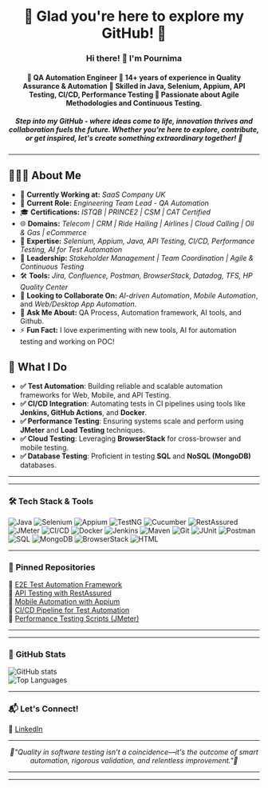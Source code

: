 <h1 align="center">🌟 Glad you're here to explore my GitHub! 🌟</h1>
<p align="center">
  <h3  align="center"> Hi there! 👋 I'm Pournima  </h3>
 
 <h4 align="center"> 🚀 QA Automation Engineer 🔹 14+ years of experience in <strong> Quality Assurance & Automation </strong> 🔹 Skilled in <strong> Java, Selenium, Appium, API Testing, CI/CD, Performance Testing </strong> 🔹 Passionate about <strong> Agile Methodologies </strong> and <strong> Continuous Testing. </strong>  
 </h4>
</p>
 

<p> <h5 align="center"> <i> <em> Step into my GitHub - where ideas come to life, innovation thrives and collaboration fuels the future. 
 Whether you're here to explore, contribute, or get inspired, let's create something extraordinary together! 🚀 </i></em></h5></p>


---

<h2>👩🏻‍💻 About Me 
</h2>
</p>
<p align="center">
<ul>  
  
<li>🏢 <strong>Currently Working at:</strong> <em>SaaS Company UK </em></li>
<li>🔭 <strong>Current Role:</strong> <em>Engineering Team Lead - QA Automation</em></li>
<li>🎓 <strong>Certifications:</strong> <em>ISTQB | PRINCE2 | CSM | CAT Certified</em></li>
<li>🌐 <strong>Domains:</strong> <em>Telecom | CRM | Ride Hailing | Airlines | Cloud Calling | Oil & Gas | eCommerce</em></li>
<li>🤖 <strong>Expertise:</strong> <em>Selenium, Appium, Java, API Testing, CI/CD, Performance Testing, AI for Test Automation</em></li>
<li>💼 <strong>Leadership:</strong> <em>Stakeholder Management | Team Coordination | Agile & Continuous Testing</em></li>
<li>🛠️ <strong>Tools:</strong> <em>Jira, Confluence, Postman, BrowserStack, Datadog, TFS, HP Quality Center</em></li>

   </li>
    <li>👯 <strong>Looking to Collaborate On:</strong> <em>AI-driven Automation</em>, <em>Mobile Automation</em>, and <em>Web/Desktop App Automation</em>.</li>
    <li>💬 <strong>Ask Me About:</strong> QA Process, Automation framework, AI tools, and Github.</li>
    <li>⚡ <strong>Fun Fact:</strong> I love experimenting with new tools, AI for automation testing and working on POC!</li>
    
  </p>
</ul>



## 🚀 **What I Do**  
- **✅ Test Automation**: Building reliable and scalable automation frameworks for Web, Mobile, and API Testing.
- **✅ CI/CD Integration**: Automating tests in CI pipelines using tools like **Jenkins, GitHub Actions**, and **Docker**.
- **✅ Performance Testing**: Ensuring systems scale and perform using **JMeter** and **Load Testing** techniques.
- **✅ Cloud Testing**: Leveraging **BrowserStack** for cross-browser and mobile testing.
- **✅ Database Testing**: Proficient in testing **SQL** and **NoSQL (MongoDB)** databases.

---
---

### 🛠️ **Tech Stack & Tools**
![Java](https://img.shields.io/badge/Java-ED8B00?style=flat&logo=java&logoColor=white)
![Selenium](https://img.shields.io/badge/Selenium-43B02A?style=flat&logo=selenium&logoColor=white)
![Appium](https://img.shields.io/badge/Appium-9C27B0?style=flat&logo=appium&logoColor=white)
![TestNG](https://img.shields.io/badge/TestNG-FF6F00?style=flat)
![Cucumber](https://img.shields.io/badge/Cucumber-23D300?style=flat&logo=cucumber&logoColor=white)
![RestAssured](https://img.shields.io/badge/RestAssured-4CAF50?style=flat)
![JMeter](https://img.shields.io/badge/JMeter-E2231A?style=flat&logo=apachejmeter&logoColor=white)
![CI/CD](https://img.shields.io/badge/CI/CD-004880?style=flat&logo=githubactions&logoColor=white)
![Docker](https://img.shields.io/badge/Docker-2496ED?style=flat&logo=docker&logoColor=white)
![Jenkins](https://img.shields.io/badge/Jenkins-D24939?style=flat&logo=jenkins&logoColor=white)
![Maven](https://img.shields.io/badge/Maven-C71A36?style=flat&logo=apachemaven&logoColor=white)
![Git](https://img.shields.io/badge/Git-F05032?style=flat&logo=git&logoColor=white)
![JUnit](https://img.shields.io/badge/JUnit-25A162?style=flat&logo=junit&logoColor=white)
![Postman](https://img.shields.io/badge/Postman-FF6C37?style=flat&logo=postman&logoColor=white)
![SQL](https://img.shields.io/badge/SQL-4479A1?style=flat&logo=mysql&logoColor=white)
![MongoDB](https://img.shields.io/badge/MongoDB-47A248?style=flat&logo=mongodb&logoColor=white)
![BrowserStack](https://img.shields.io/badge/BrowserStack-FF7A00?style=flat&logo=browserstack&logoColor=white)
![HTML](https://img.shields.io/badge/HTML5-E34F26?style=flat&logo=html5&logoColor=white)


---

### 📌 **Pinned Repositories**
🌟 [E2E Test Automation Framework](https://github.com/yourusername/e2e-automation)  
🌟 [API Testing with RestAssured](https://github.com/yourusername/api-testing)  
🌟 [Mobile Automation with Appium](https://github.com/yourusername/appium-framework)  
🌟 [CI/CD Pipeline for Test Automation](https://github.com/yourusername/ci-cd-testing)  
🌟 [Performance Testing Scripts (JMeter)](https://github.com/yourusername/jmeter-scripts)  

---
---

### 🚀 **GitHub Stats**
![GitHub stats](https://github-readme-stats.vercel.app/api?username=yourusername&show_icons=true&theme=dark)  
![Top Languages](https://github-readme-stats.vercel.app/api/top-langs/?username=yourusername&layout=compact&theme=dark)  

---

### 📬 **Let's Connect!**
🔗 [LinkedIn](https://www.linkedin.com/in/yourprofile/)  

--- 

<p align="center"> <i> <em> 💫"Quality in software testing isn’t a coincidence—it's the outcome of smart automation, rigorous validation, and relentless improvement."💫 </i></em></p>

---
---
